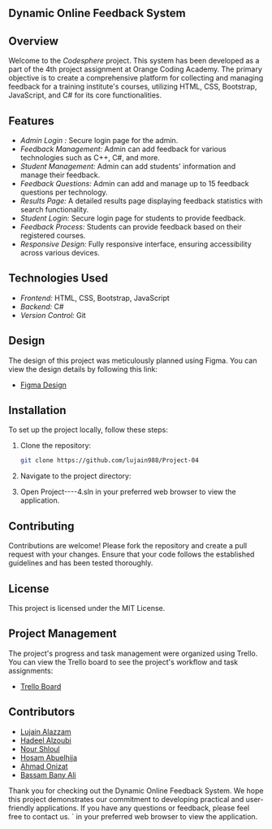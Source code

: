 
## Dynamic Online Feedback System

## Overview

Welcome to the _Codesphere_ project. This system has been developed as a part of the 4th project assignment at Orange Coding Academy. The primary objective is to create a comprehensive platform for collecting and managing feedback for a training institute's courses, utilizing HTML, CSS, Bootstrap, JavaScript, and C# for its core functionalities.

## Features

- _Admin Login :_ Secure login page for the admin.
- _Feedback Management:_ Admin can add feedback for various technologies such as C++, C#, and more.
- _Student Management:_ Admin can add students' information and manage their feedback.
- _Feedback Questions:_ Admin can add and manage up to 15 feedback questions per technology.
- _Results Page:_ A detailed results page displaying feedback statistics with search functionality.
- _Student Login:_ Secure login page for students to provide feedback.
- _Feedback Process:_ Students can provide feedback based on their registered courses.
- _Responsive Design:_ Fully responsive interface, ensuring accessibility across various devices.

## Technologies Used

- _Frontend:_ HTML, CSS, Bootstrap, JavaScript
- _Backend:_ C#
- _Version Control:_ Git

## Design

The design of this project was meticulously planned using Figma. You can view the design details by following this link:

- [Figma Design](https://www.figma.com/design/4XfeTelFjKXAx0xDaIIKGT/Untitled?node-id=2-3&t=bRzoCz5LMTl0wZxt-1)

## Installation

To set up the project locally, follow these steps:

1. Clone the repository:
    ```bash
    git clone https://github.com/lujain988/Project-04
    ```
3. Navigate to the project directory:

4. Open Project----4.sln in your preferred web browser to view the application.

## Contributing

Contributions are welcome! Please fork the repository and create a pull request with your changes. Ensure that your code follows the established guidelines and has been tested thoroughly.

## License

This project is licensed under the MIT License.

## Project Management

The project's progress and task management were organized using Trello. You can view the Trello board to see the project's workflow and task assignments:

- [Trello Board](https://trello.com/b/xFfrapy4/groub3)

## Contributors

- [Lujain Alazzam](https://github.com/lujain988)
- [Hadeel Alzoubi](https://github.com/Hadeel-Alzoubi)
- [Nour Shloul](https://github.com/NourShloul)
- [Hosam Abuelhija](https://github.com/hosam-abuelhija)
- [Ahmad Onizat](https://github.com/a7madddddd)
- [Bassam Bany Ali](https://github.com/BassamBanyAli)

Thank you for checking out the Dynamic Online Feedback System. We hope this project demonstrates our commitment to developing practical and user-friendly applications. If you have any questions or feedback, please feel free to contact us.
` in your preferred web browser to view the application.
